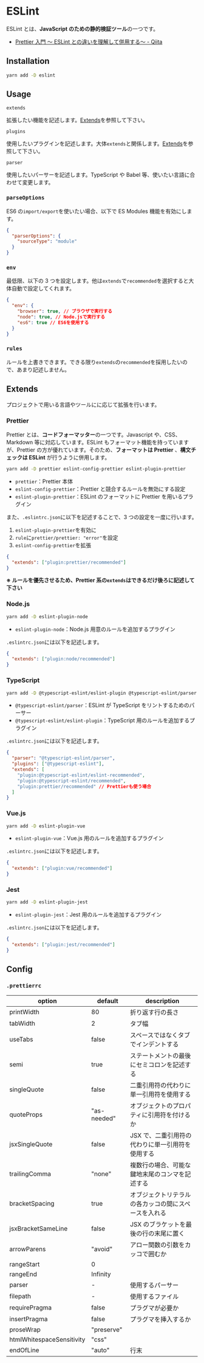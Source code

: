 # ESLint

ESLint とは、**JavaScript のための静的検証ツール**の一つです。

- [Prettier 入門 ～ ESLint との違いを理解して併用する～ - Qiita](https://qiita.com/soarflat/items/06377f3b96964964a65d)

## Installation

```bash
yarn add -D eslint
```

## Usage

`extends`

拡張したい機能を記述します。[Extends](#Extends)を参照して下さい。

`plugins`

使用したいプラグインを記述します。大体`extends`と関係します。[Extends](#Extends)を参照して下さい。

`parser`

使用したいパーサーを記述します。TypeScript や Babel 等、使いたい言語に合わせて変更します。

### `parseOptions`

ES6 の`import/export`を使いたい場合、以下で ES Modules 機能を有効にします。

```json
{
  "parserOptions": {
    "sourceType": "module"
  }
}
```

### `env`

最低限、以下の 3 つを設定します。他は`extends`で`recommended`を選択すると大体自動で設定してくれます。

```json
{
  "env": {
    "browser": true, // ブラウザで実行する
    "node": true, // Node.jsで実行する
    "es6": true // ES6を使用する
  }
}
```

### `rules`

ルールを上書きできます。できる限り`extends`の`recommended`を採用したいので、あまり記述しません。

## Extends

プロジェクトで用いる言語やツールにに応じて拡張を行います。

### Prettier

Prettier とは、**コードフォーマッター**の一つです。Javascript や、CSS、Markdown 等に対応しています。ESLint もフォーマット機能を持っていますが、Prettier の方が優れています。そのため、**フォーマットは Prettier** 、**構文チェックは ESLint** が行うように併用します。

```bash
yarn add -D prettier eslint-config-prettier eslint-plugin-prettier
```

- `prettier`：Prettier 本体
- `eslint-config-prettier`：Prettier と競合するルールを無効にする設定
- `eslint-plugin-prettier`：ESLint のフォーマットに Prettier を用いるプラグイン

また、`.eslintrc.json`に以下を記述することで、3 つの設定を一度に行います。

1. `eslint-plugin-prettier`を有効に
2. `rule`に`prettier/prettier: "error"`を設定
3. `eslint-config-prettier`を拡張

```json
{
  "extends": ["plugin:prettier/recommended"]
}
```

**※ ルールを優先させるため、Prettier 系の`extends`はできるだけ後ろに記述して下さい**

### Node.js

```bash
yarn add -D eslint-plugin-node
```

- `eslint-plugin-node`：Node.js 用意のルールを追加するプラグイン

`.eslintrc.json`には以下を記述します。

```json
{
  "extends": ["plugin:node/recommended"]
}
```

### TypeScript

```bash
yarn add -D @typescript-eslint/eslint-plugin @typescript-eslint/parser
```

- `@typescript-eslint/parser`：ESLint が TypeScript をリントするためのパーサー
- `@typescript-eslint/eslint-plugin`：TypeScript 用のルールを追加するプラグイン

`.eslintrc.json`には以下を記述します。

```json
{
  "parser": "@typescript-eslint/parser",
  "plugins": ["@typescript-eslint"],
  "extends": [
    "plugin:@typescript-eslint/eslint-recommended",
    "plugin:@typescript-eslint/recommended",
    "plugin:prettier/recommended" // Prettierも使う場合
  ]
}
```

### Vue.js

```bash
yarn add -D eslint-plugin-vue
```

- `eslint-plugin-vue`：Vue.js 用のルールを追加するプラグイン

`.eslintrc.json`には以下を記述します。

```json
{
  "extends": ["plugin:vue/recommended"]
}
```

### Jest

```bash
yarn add -D eslint-plugin-jest
```

- `eslint-plugin-jest`：Jest 用のルールを追加するプラグイン

`.eslintrc.json`には以下を記述します。

```json
{
  "extends": ["plugin:jest/recommended"]
}
```

## Config

### `.prettierrc`

| option                    | default     | description                                          |
| ------------------------- | ----------- | ---------------------------------------------------- |
| printWidth                | 80          | 折り返す行の長さ                                     |
| tabWidth                  | 2           | タブ幅                                               |
| useTabs                   | false       | スペースではなくタブでインデントする                 |
| semi                      | true        | ステートメントの最後にセミコロンを記述する           |
| singleQuote               | false       | 二重引用符の代わりに単一引用符を使用する             |
| quoteProps                | "as-needed" | オブジェクトのプロパティに引用符を付けるか           |
| jsxSingleQuote            | false       | JSX で、二重引用符の代わりに単一引用符を使用する     |
| trailingComma             | "none"      | 複数行の場合、可能な鍵地末尾のコンマを記述する       |
| bracketSpacing            | true        | オブジェクトリテラルの各カッコの間にスペースを入れる |
| jsxBracketSameLine        | false       | JSX のブラケットを最後の行の末尾に置く               |
| arrowParens               | "avoid"     | アロー関数の引数をカッコで囲むか                     |
| rangeStart                | 0           |                                                      |
| rangeEnd                  | Infinity    |                                                      |
| parser                    | -           | 使用するパーサー                                     |
| filepath                  | -           | 使用するファイル                                     |
| requirePragma             | false       | プラグマが必要か                                     |
| insertPragma              | false       | プラグマを挿入するか                                 |
| proseWrap                 | "preserve"  |                                                      |
| htmlWhitespaceSensitivity | "css"       |                                                      |
| endOfLine                 | "auto"      | 行末                                                 |
